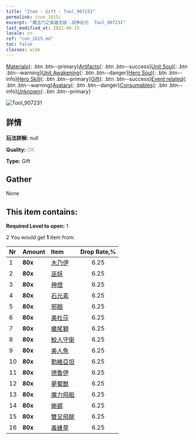 ```yaml
---
title: "Item - Gift - Tool_907231"
permalink: /con_1615/
excerpt: "魔法门之英雄无敌：战争纪元  Tool_907231"
last_modified_at: 2021-06-15
locale: cn
ref: "con_1615.md"
toc: false
classes: wide
---
```

 [Materials](/ItemsCN/){: .btn .btn--primary}[Artifacts](/ItemsCN/Artifacts/){: .btn .btn--success}[Unit Soul](/ItemsCN/UnitSoul/){: .btn .btn--warning}[Unit Awakening](/ItemsCN/UnitAwakening/){: .btn .btn--danger}[Hero Soul](/ItemsCN/HeroSoul/){: .btn .btn--info}[Hero Skill](/ItemsCN/HeroSkill/){: .btn .btn--primary}[Gift](/ItemsCN/Gift/){: .btn .btn--success}[Event related](/ItemsCN/Events/){: .btn .btn--warning}[Avatars](/ItemsCN/Avatars/){: .btn .btn--danger}[Consumables](/ItemsCN/Consumables/){: .btn .btn--info}[Unknown](/ItemsCN/Unknown/){: .btn .btn--primary}

 ![Tool_907231](/images/t/i_907167.png)

## 詳情
 **玩法詳解:** null

 **Quality:** <span style="color: #DA70D6">OK</span>

 **Type:** Gift

## Gather

  None

## This item contains:

 **Required Level to open:** 1

 2 You would get **1** item  from:

  | Nr | Amount |     Item    | Drop Rate,% |
  |:---|:-------|:------------|:---------:|
  | 1 |  **80x** | [木乃伊](/cn/Items/unt_215/) | 6.25 | 
  | 2 |  **80x** | [巫妖](/cn/Items/unt_212/) | 6.25 | 
  | 3 |  **80x** | [神燈](/cn/Items/unt_239/) | 6.25 | 
  | 4 |  **80x** | [石元素](/cn/Items/unt_266/) | 6.25 | 
  | 5 |  **80x** | [邪眼](/cn/Items/unt_246/) | 6.25 | 
  | 6 |  **80x** | [美杜莎](/cn/Items/unt_247/) | 6.25 | 
  | 7 |  **80x** | [蠍尾獅](/cn/Items/unt_249/) | 6.25 | 
  | 8 |  **80x** | [鮫人守衛](/cn/Items/unt_276/) | 6.25 | 
  | 9 |  **80x** | [美人魚](/cn/Items/unt_277/) | 6.25 | 
  | 10 |  **80x** | [勒維亞坦](/cn/Items/unt_280/) | 6.25 | 
  | 11 |  **80x** | [德魯伊](/cn/Items/unt_206/) | 6.25 | 
  | 12 |  **80x** | [夢魘獸](/cn/Items/unt_233/) | 6.25 | 
  | 13 |  **80x** | [魔力飛艇](/cn/Items/unt_242/) | 6.25 | 
  | 14 |  **80x** | [蜥蜴](/cn/Items/unt_256/) | 6.25 | 
  | 15 |  **80x** | [雙足飛龍](/cn/Items/unt_258/) | 6.25 | 
  | 16 |  **80x** | [毒蜂草](/cn/Items/unt_260/) | 6.25 | 
